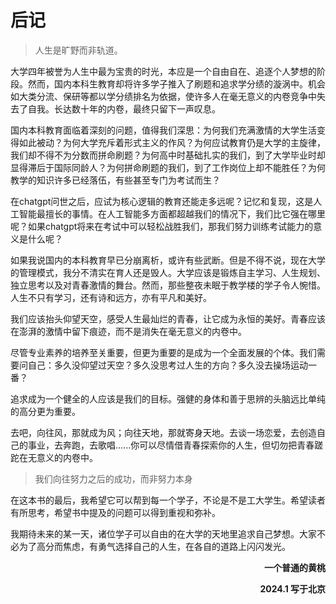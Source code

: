 
# **后记**

> 人生是旷野而非轨道。

大学四年被誉为人生中最为宝贵的时光，本应是一个自由自在、追逐个人梦想的阶段。然而，国内本科生教育却将许多学子推入了刷题和追求学分绩的漩涡中。机会如大类分流、保研等都以学分绩排名为依据，使许多人在毫无意义的内卷竞争中失去了自我。长达数十年的内卷，最终只留下一声叹息。

国内本科教育面临着深刻的问题，值得我们深思：为何我们充满激情的大学生活变得如此被动？为何大学充斥着形式主义的作风？为何应试教育仍是大学的主旋律，我们却不得不为分数而拼命刷题？为何高中时基础扎实的我们，到了大学毕业时却显得滞后于国际同龄人？为何拼命刷题的我们，到了工作岗位上却不能胜任？为何教学的知识许多已经落伍，有些甚至专门为考试而生？

在chatgpt问世之后，应试为核心逻辑的教育还能走多远呢？记忆和复现，这是人工智能最擅长的事情。在人工智能多方面都超越我们的情况下，我们比它强在哪里呢？如果chatgpt将来在考试中可以轻松战胜我们，那我们努力训练考试能力的意义是什么呢？

如果我说国内的本科教育早已分崩离析，或许有些武断。但是不得不说，现在大学的管理模式，我分不清实在育人还是毁人。大学应该是锻炼自主学习、人生规划、独立思考以及对青春激情的舞台。然而，那些整夜未眠于教学楼的学子令人惋惜。人生不只有学习，还有诗和远方，亦有平凡和美好。

我们应该抬头仰望天空，感受人生最灿烂的青春，让它成为永恒的美好。青春应该在澎湃的激情中留下痕迹，而不是消失在毫无意义的内卷中。

尽管专业素养的培养至关重要，但更为重要的是成为一个全面发展的个体。我们需要问自己：多久没仰望过天空？多久没思考过人生的方向？多久没去操场运动一番？

追求成为一个健全的人应该是我们的目标。强健的身体和善于思辨的头脑远比单纯的高分更为重要。

去吧，向往风，那就成为风；向往天地，那就寄身天地。去谈一场恋爱，去创造自己的事业，去奔跑，去歌唱......你可以尽情借青春探索你的人生，但切勿把青春蹉跎在无意义的内卷中。

> 我们向往努力之后的成功，而非努力本身

在这本书的最后，我希望它可以帮到每一个学子，不论是不是工大学生。希望读者有所思考，希望书中提及的问题可以得到重视和弥补。

我期待未来的某一天，诸位学子可以自由的在大学的天地里追求自己梦想。大家不必为了高分而焦虑，有勇气选择自己的人生，在各自的道路上闪闪发光。

**<p align="right">一个普通的黄桃</p>**
**<p align="right">2024.1 写于北京</p>**